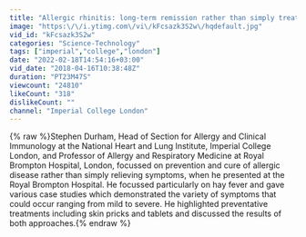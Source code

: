 ```yaml
---
title: "Allergic rhinitis: long-term remission rather than simply treating symptoms"
image: "https:\/\/i.ytimg.com\/vi\/kFcsazk3S2w\/hqdefault.jpg"
vid_id: "kFcsazk3S2w"
categories: "Science-Technology"
tags: ["imperial","college","london"]
date: "2022-02-18T14:54:16+03:00"
vid_date: "2018-04-16T10:38:48Z"
duration: "PT23M47S"
viewcount: "24810"
likeCount: "318"
dislikeCount: ""
channel: "Imperial College London"
---
```

{% raw %}Stephen Durham, Head of Section for Allergy and Clinical Immunology at the National Heart and Lung Institute, Imperial College London, and Professor of Allergy and Respiratory Medicine at Royal Brompton Hospital, London, focussed on prevention and cure of allergic disease rather than simply relieving symptoms, when he presented at the Royal Brompton Hospital. He focussed particularly on hay fever and gave various case studies which demonstrated the variety of symptoms that could occur ranging from mild to severe. He highlighted preventative treatments including skin pricks and tablets and discussed the results of both approaches.{% endraw %}
